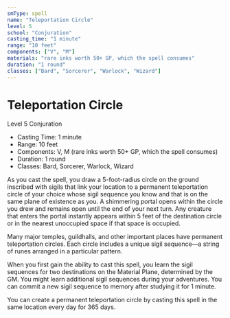 ```yaml
---
smType: spell
name: "Teleportation Circle"
level: 5
school: "Conjuration"
casting_time: "1 minute"
range: "10 feet"
components: ["V", "M"]
materials: "rare inks worth 50+ GP, which the spell consumes"
duration: "1 round"
classes: ["Bard", "Sorcerer", "Warlock", "Wizard"]
---
```


# Teleportation Circle
Level 5 Conjuration

- Casting Time: 1 minute
- Range: 10 feet
- Components: V, M (rare inks worth 50+ GP, which the spell consumes)
- Duration: 1 round
- Classes: Bard, Sorcerer, Warlock, Wizard

As you cast the spell, you draw a 5-foot-radius circle on the ground inscribed with sigils that link your location to a permanent teleportation circle of your choice whose sigil sequence you know and that is on the same plane of existence as you. A shimmering portal opens within the circle you drew and remains open until the end of your next turn. Any creature that enters the portal instantly appears within 5 feet of the destination circle or in the nearest unoccupied space if that space is occupied.

Many major temples, guildhalls, and other important places have permanent teleportation circles. Each circle includes a unique sigil sequence—a string of runes arranged in a particular pattern.

When you first gain the ability to cast this spell, you learn the sigil sequences for two destinations on the Material Plane, determined by the GM. You might learn additional sigil sequences during your adventures. You can commit a new sigil sequence to memory after studying it for 1 minute.

You can create a permanent teleportation circle by casting this spell in the same location every day for 365 days.
